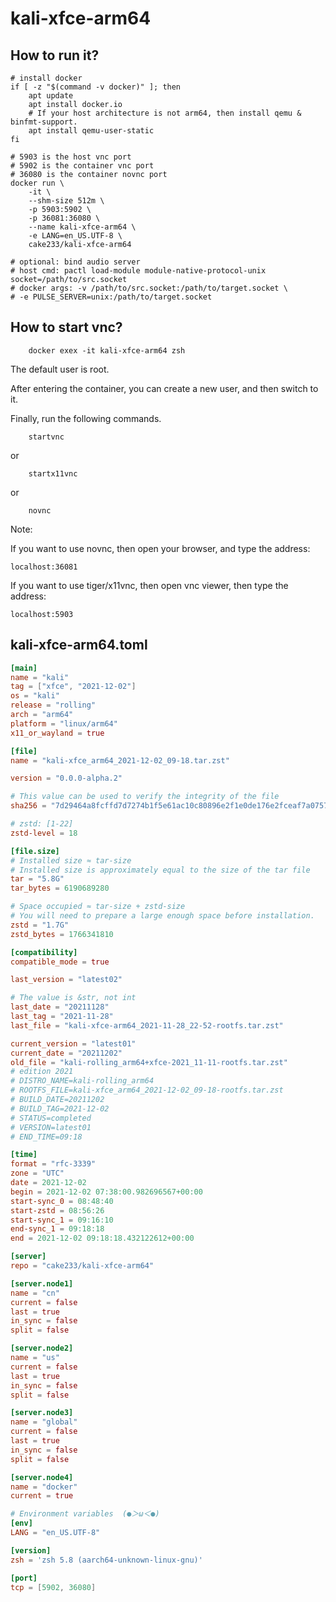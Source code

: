 # kali-xfce-arm64

## How to run it?

```shell
# install docker
if [ -z "$(command -v docker)" ]; then
    apt update
    apt install docker.io
    # If your host architecture is not arm64, then install qemu & binfmt-support.
    apt install qemu-user-static
fi

# 5903 is the host vnc port
# 5902 is the container vnc port
# 36080 is the container novnc port
docker run \
    -it \
    --shm-size 512m \
    -p 5903:5902 \
    -p 36081:36080 \
    --name kali-xfce-arm64 \
    -e LANG=en_US.UTF-8 \
    cake233/kali-xfce-arm64

# optional: bind audio server
# host cmd: pactl load-module module-native-protocol-unix socket=/path/to/src.socket
# docker args: -v /path/to/src.socket:/path/to/target.socket \
# -e PULSE_SERVER=unix:/path/to/target.socket

```

## How to start vnc?

```shell
    docker exex -it kali-xfce-arm64 zsh
```

The default user is root.

After entering the container, you can create a new user, and then switch to it.

Finally, run the following commands.

```shell
    startvnc
```

or

```shell
    startx11vnc
```

or

```shell
    novnc
```

Note:

If you want to use novnc, then open your browser, and type the address:

```
localhost:36081
```

If you want to use tiger/x11vnc, then open vnc viewer, then type the address:

```
localhost:5903
```

## kali-xfce-arm64.toml

```toml
[main]
name = "kali"
tag = ["xfce", "2021-12-02"]
os = "kali"
release = "rolling"
arch = "arm64"
platform = "linux/arm64"
x11_or_wayland = true

[file]
name = "kali-xfce_arm64_2021-12-02_09-18.tar.zst"

version = "0.0.0-alpha.2"

# This value can be used to verify the integrity of the file
sha256 = "7d29464a8fcffd7d7274b1f5e61ac10c80896e2f1e0de176e2fceaf7a07572e9"

# zstd: [1-22]
zstd-level = 18

[file.size]
# Installed size ≈ tar-size
# Installed size is approximately equal to the size of the tar file
tar = "5.8G"
tar_bytes = 6190689280

# Space occupied ≈ tar-size + zstd-size
# You will need to prepare a large enough space before installation.
zstd = "1.7G"
zstd_bytes = 1766341810

[compatibility]
compatible_mode = true

last_version = "latest02"

# The value is &str, not int
last_date = "20211128"
last_tag = "2021-11-28"
last_file = "kali-xfce-arm64_2021-11-28_22-52-rootfs.tar.zst"

current_version = "latest01"
current_date = "20211202"
old_file = "kali-rolling_arm64+xfce-2021_11-11-rootfs.tar.zst"
# edition 2021
# DISTRO_NAME=kali-rolling_arm64
# ROOTFS_FILE=kali-xfce_arm64_2021-12-02_09-18-rootfs.tar.zst
# BUILD_DATE=20211202
# BUILD_TAG=2021-12-02
# STATUS=completed
# VERSION=latest01
# END_TIME=09:18

[time]
format = "rfc-3339"
zone = "UTC"
date = 2021-12-02
begin = 2021-12-02 07:38:00.982696567+00:00
start-sync_0 = 08:48:40
start-zstd = 08:56:26
start-sync_1 = 09:16:10
end-sync_1 = 09:18:18
end = 2021-12-02 09:18:18.432122612+00:00

[server]
repo = "cake233/kali-xfce-arm64"

[server.node1]
name = "cn"
current = false
last = true
in_sync = false
split = false

[server.node2]
name = "us"
current = false
last = true
in_sync = false
split = false

[server.node3]
name = "global"
current = false
last = true
in_sync = false
split = false

[server.node4]
name = "docker"
current = true

# Environment variables  (●＞ω＜●)
[env]
LANG = "en_US.UTF-8"

[version]
zsh = 'zsh 5.8 (aarch64-unknown-linux-gnu)'

[port]
tcp = [5902, 36080]
```
